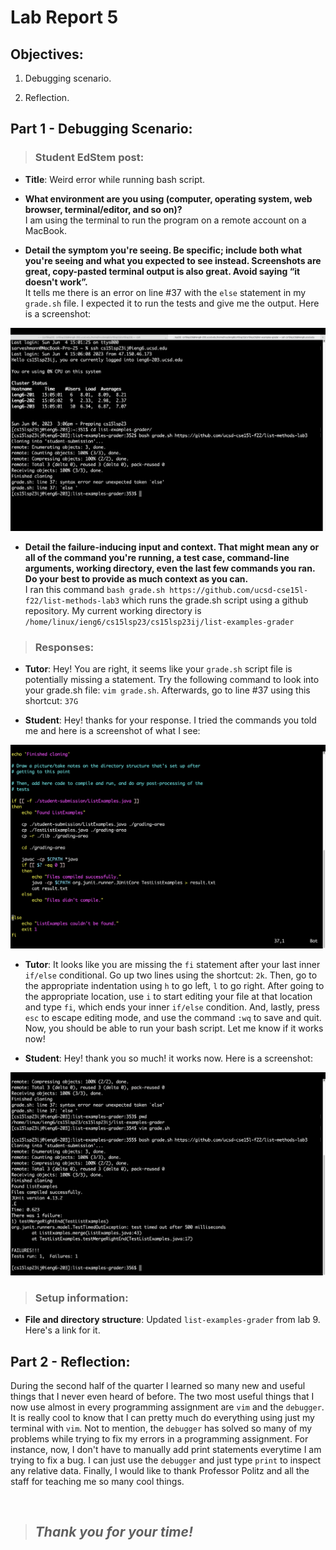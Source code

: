 # Lab Report 5

## **Objectives:**

1. Debugging scenario.

2. Reflection.

## **Part 1 - Debugging Scenario:**

> ### Student EdStem post:

  * **Title**: Weird error while running bash script. 
      
  * **What environment are you using (computer, operating system, web browser, terminal/editor, and so on)?**
    <br>I am using the terminal to run the program on a remote account on a MacBook. 

  * **Detail the symptom you're seeing. Be specific; include both what you're seeing and what you expected to see instead. Screenshots are great, copy-pasted         terminal output is also great. Avoid saying “it doesn't work”.**
      <br>It tells me there is an error on line #37 with the `else` statement in my `grade.sh` file. I expected it to run the tests and give me the output. Here is a screenshot:
        
![Error](student-error.png)


  * **Detail the failure-inducing input and context. That might mean any or all of the command you're running, a test case, command-line arguments, working           directory, even the last few commands you ran. Do your best to provide as much context as you can.**
        <br> I ran this command `bash grade.sh https://github.com/ucsd-cse15l-f22/list-methods-lab3` which runs the grade.sh script using a github repository. My current working directory is `/home/linux/ieng6/cs15lsp23/cs15lsp23ij/list-examples-grader`
 
> ### Responses:

  * **Tutor**: Hey! You are right, it seems like your `grade.sh` script file is potentially missing a statement. Try the following command to look into your grade.sh file: `vim grade.sh`. Afterwards, go to line #37 using this shortcut: `37G`

  * **Student**: Hey! thanks for your response. I tried the commands you told me and here is a screenshot of what I see:

![Error](student_vim.png)

        
   * **Tutor**: It looks like you are missing the `fi` statement after your last inner `if/else` conditional. Go up two lines using the shortcut: `2k`. Then, go to the appropriate indentation using `h` to go left, `l` to go right. After going to the appropriate location, use `i` to start editing your file at that location and type `fi`, which ends your inner `if/else` condition. And, lastly, press `esc` to escape editing mode, and use the command `:wq` to save and quit. Now, you should be able to run your bash script. Let me know if it works now!

  * **Student**: Hey! thank you so much! it works now. Here is a screenshot:
  
![Error](student_fix.png)

> ### Setup information:

  * **File and directory structure**: Updated `list-examples-grader` from lab 9. Here's a link for it.


## **Part 2 - Reflection:**

During the second half of the quarter I learned so many new and useful things that I never even heard of before. The two most useful things that I now use almost in every programming assignment are `vim` and the `debugger`. It is really cool to know that I can pretty much do everything using just my terminal with `vim`. Not to mention, the `debugger` has solved so many of my problems while trying to fix my errors in a programming assignment. For instance, now, I don't have to manually add print statements everytime I am trying to fix a bug. I can just use the `debugger` and just type `print` to inspect any relative data. Finally, I would like to thank Professor Politz and all the staff for teaching me so many cool things.

<br>

> ## *Thank you for your time!*


